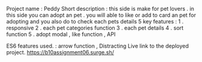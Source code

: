 Project name : Peddy
Short description : 
this side is make for pet lovers . in this side you can adopt an pet . you will able to like or add to card an pet for adopting  and you also do to check each pets details 
      5 key features : 
1 . responsive 
2 . each pet categories function 
3 . each pet details
4 . sort function 
5 . adopt modal , like function , API

ES6 features used. : arrow function , Distracting 
Live link to the deployed project.
https://b10assignment06.surge.sh/
